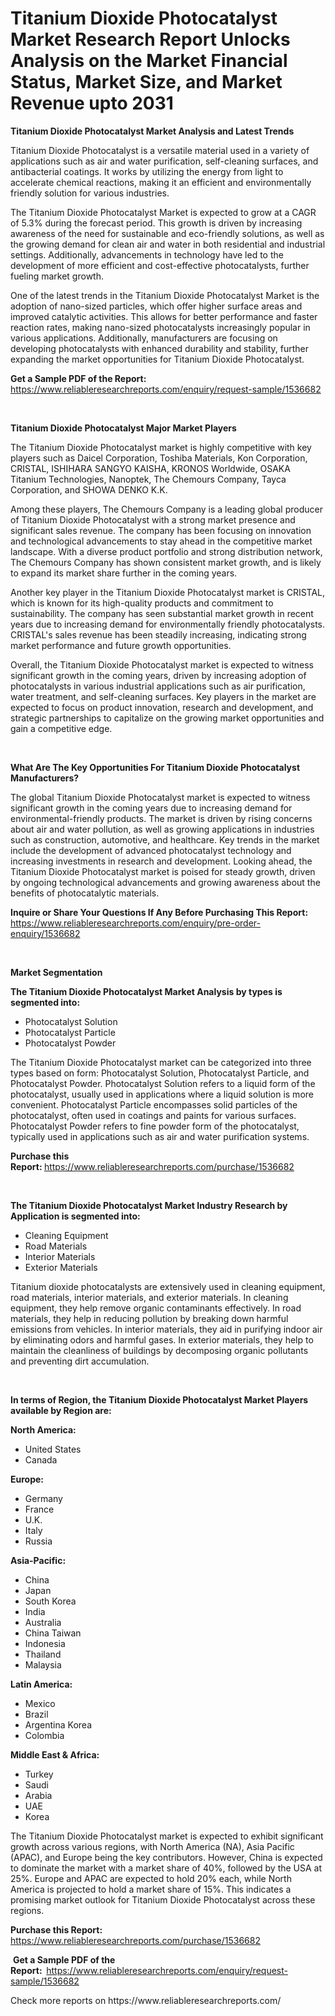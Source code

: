 <p><h1>Titanium Dioxide Photocatalyst Market Research Report Unlocks Analysis on the Market Financial Status, Market Size, and Market Revenue upto 2031</h1></p><p><strong>Titanium Dioxide Photocatalyst Market Analysis and Latest Trends</strong></p>
<p><p>Titanium Dioxide Photocatalyst is a versatile material used in a variety of applications such as air and water purification, self-cleaning surfaces, and antibacterial coatings. It works by utilizing the energy from light to accelerate chemical reactions, making it an efficient and environmentally friendly solution for various industries.</p><p>The Titanium Dioxide Photocatalyst Market is expected to grow at a CAGR of 5.3% during the forecast period. This growth is driven by increasing awareness of the need for sustainable and eco-friendly solutions, as well as the growing demand for clean air and water in both residential and industrial settings. Additionally, advancements in technology have led to the development of more efficient and cost-effective photocatalysts, further fueling market growth.</p><p>One of the latest trends in the Titanium Dioxide Photocatalyst Market is the adoption of nano-sized particles, which offer higher surface areas and improved catalytic activities. This allows for better performance and faster reaction rates, making nano-sized photocatalysts increasingly popular in various applications. Additionally, manufacturers are focusing on developing photocatalysts with enhanced durability and stability, further expanding the market opportunities for Titanium Dioxide Photocatalyst.</p></p>
<p><strong>Get a Sample PDF of the Report:&nbsp;</strong> <a href="https://www.reliableresearchreports.com/enquiry/request-sample/1536682">https://www.reliableresearchreports.com/enquiry/request-sample/1536682</a></p>
<p>&nbsp;</p>
<p><strong>Titanium Dioxide Photocatalyst Major Market Players</strong></p>
<p><p>The Titanium Dioxide Photocatalyst market is highly competitive with key players such as Daicel Corporation, Toshiba Materials, Kon Corporation, CRISTAL, ISHIHARA SANGYO KAISHA, KRONOS Worldwide, OSAKA Titanium Technologies, Nanoptek, The Chemours Company, Tayca Corporation, and SHOWA DENKO K.K.</p><p>Among these players, The Chemours Company is a leading global producer of Titanium Dioxide Photocatalyst with a strong market presence and significant sales revenue. The company has been focusing on innovation and technological advancements to stay ahead in the competitive market landscape. With a diverse product portfolio and strong distribution network, The Chemours Company has shown consistent market growth, and is likely to expand its market share further in the coming years.</p><p>Another key player in the Titanium Dioxide Photocatalyst market is CRISTAL, which is known for its high-quality products and commitment to sustainability. The company has seen substantial market growth in recent years due to increasing demand for environmentally friendly photocatalysts. CRISTAL's sales revenue has been steadily increasing, indicating strong market performance and future growth opportunities.</p><p>Overall, the Titanium Dioxide Photocatalyst market is expected to witness significant growth in the coming years, driven by increasing adoption of photocatalysts in various industrial applications such as air purification, water treatment, and self-cleaning surfaces. Key players in the market are expected to focus on product innovation, research and development, and strategic partnerships to capitalize on the growing market opportunities and gain a competitive edge.</p></p>
<p>&nbsp;</p>
<p><strong>What Are The Key Opportunities For Titanium Dioxide Photocatalyst Manufacturers?</strong></p>
<p><p>The global Titanium Dioxide Photocatalyst market is expected to witness significant growth in the coming years due to increasing demand for environmental-friendly products. The market is driven by rising concerns about air and water pollution, as well as growing applications in industries such as construction, automotive, and healthcare. Key trends in the market include the development of advanced photocatalyst technology and increasing investments in research and development. Looking ahead, the Titanium Dioxide Photocatalyst market is poised for steady growth, driven by ongoing technological advancements and growing awareness about the benefits of photocatalytic materials.</p></p>
<p><strong>Inquire or Share Your Questions If Any Before Purchasing This Report:</strong> <a href="https://www.reliableresearchreports.com/enquiry/pre-order-enquiry/1536682">https://www.reliableresearchreports.com/enquiry/pre-order-enquiry/1536682</a></p>
<p>&nbsp;</p>
<p><strong>Market Segmentation</strong></p>
<p><strong>The Titanium Dioxide Photocatalyst Market Analysis by types is segmented into:</strong></p>
<p><ul><li>Photocatalyst Solution</li><li>Photocatalyst Particle</li><li>Photocatalyst Powder</li></ul></p>
<p><p>The Titanium Dioxide Photocatalyst market can be categorized into three types based on form: Photocatalyst Solution, Photocatalyst Particle, and Photocatalyst Powder. Photocatalyst Solution refers to a liquid form of the photocatalyst, usually used in applications where a liquid solution is more convenient. Photocatalyst Particle encompasses solid particles of the photocatalyst, often used in coatings and paints for various surfaces. Photocatalyst Powder refers to fine powder form of the photocatalyst, typically used in applications such as air and water purification systems.</p></p>
<p><strong>Purchase this Report:&nbsp;</strong><a href="https://www.reliableresearchreports.com/purchase/1536682">https://www.reliableresearchreports.com/purchase/1536682</a></p>
<p>&nbsp;</p>
<p><strong>The Titanium Dioxide Photocatalyst Market Industry Research by Application is segmented into:</strong></p>
<p><ul><li>Cleaning Equipment</li><li>Road Materials</li><li>Interior Materials</li><li>Exterior Materials</li></ul></p>
<p><p>Titanium dioxide photocatalysts are extensively used in cleaning equipment, road materials, interior materials, and exterior materials. In cleaning equipment, they help remove organic contaminants effectively. In road materials, they help in reducing pollution by breaking down harmful emissions from vehicles. In interior materials, they aid in purifying indoor air by eliminating odors and harmful gases. In exterior materials, they help to maintain the cleanliness of buildings by decomposing organic pollutants and preventing dirt accumulation.</p></p>
<p>&nbsp;</p>
<p><strong>In terms of Region, the Titanium Dioxide Photocatalyst Market Players available by Region are:</strong></p>
<p>
    <p> <strong> North America: </strong>
        <ul>
            <li>United States</li>
            <li>Canada</li>
        </ul>
        </p> 
    <p> <strong> Europe: </strong>
        <ul>
            <li>Germany</li>
            <li>France</li>
            <li>U.K.</li>
            <li>Italy</li>
            <li>Russia</li>
        </ul>
        </p> 
    <p> <strong> Asia-Pacific: </strong>
        <ul>
            <li>China</li>
            <li>Japan</li>
            <li>South Korea</li>
            <li>India</li>
            <li>Australia</li>
            <li>China Taiwan</li>
            <li>Indonesia</li>
            <li>Thailand</li>
            <li>Malaysia</li>
        </ul>
        </p> 
    <p> <strong> Latin America: </strong>
        <ul>
            <li>Mexico</li>
            <li>Brazil</li>
            <li>Argentina Korea</li>
            <li>Colombia</li>
        </ul>
        </p> 
    <p> <strong> Middle East & Africa: </strong>
        <ul>
            <li>Turkey</li>
            <li>Saudi</li>
            <li>Arabia</li>
            <li>UAE</li>
            <li>Korea</li>
        </ul>
    </p>
    </p>
<p><p>The Titanium Dioxide Photocatalyst market is expected to exhibit significant growth across various regions, with North America (NA), Asia Pacific (APAC), and Europe being the key contributors. However, China is expected to dominate the market with a market share of 40%, followed by the USA at 25%. Europe and APAC are expected to hold 20% each, while North America is projected to hold a market share of 15%. This indicates a promising market outlook for Titanium Dioxide Photocatalyst across these regions.</p></p>
<p><strong>Purchase this Report: </strong><a href="https://www.reliableresearchreports.com/purchase/1536682">https://www.reliableresearchreports.com/purchase/1536682</a></p>
<p>&nbsp;<strong>Get a Sample PDF of the Report:&nbsp;&nbsp;</strong><a href="https://www.reliableresearchreports.com/enquiry/request-sample/1536682">https://www.reliableresearchreports.com/enquiry/request-sample/1536682</a></p>
<p><strong></strong></p>
<p>Check more reports on https://www.reliableresearchreports.com/</p>